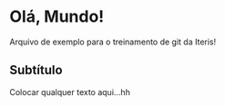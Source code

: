 # Olá, Mundo!

Arquivo de exemplo para o treinamento de git da Iteris!

## Subtítulo

Colocar qualquer texto aqui...hh
